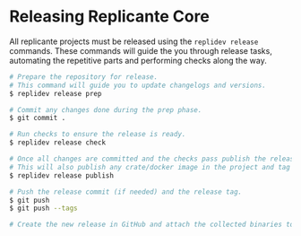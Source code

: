 # Releasing Replicante Core
All replicante projects must be released using the `replidev release` commands.
These commands will guide the you through release tasks,
automating the repetitive parts and performing checks along the way.

```bash
# Prepare the repository for release.
# This command will guide you to update changelogs and versions.
$ replidev release prep

# Commit any changes done during the prep phase.
$ git commit .

# Run checks to ensure the release is ready.
$ replidev release check

# Once all changes are committed and the checks pass publish the release.
# This will also publish any crate/docker image in the project and tag the current commit.
$ replidev release publish

# Push the release commit (if needed) and the release tag.
$ git push
$ git push --tags

# Create the new release in GitHub and attach the collected binaries to it.
```
